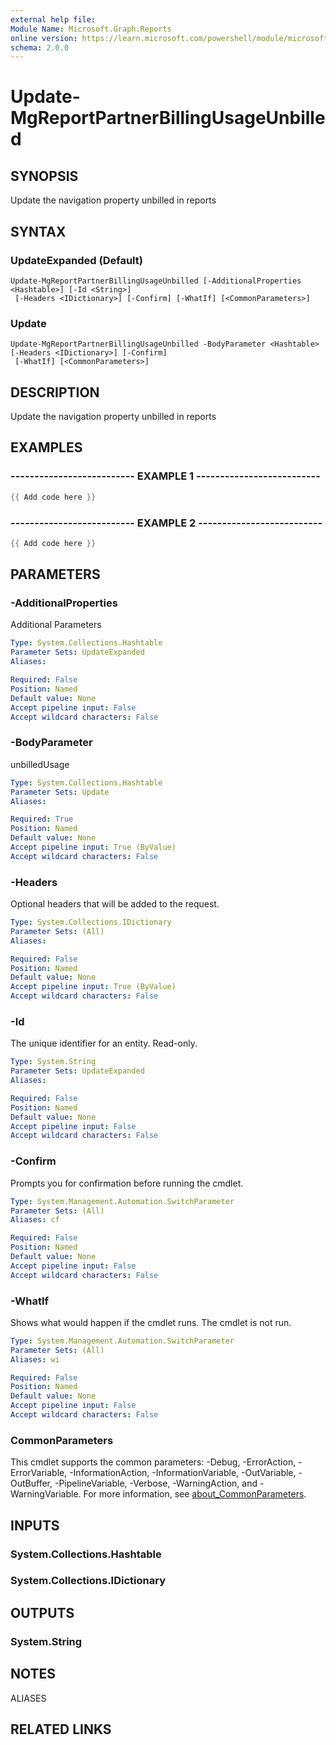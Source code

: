 ```yaml
---
external help file:
Module Name: Microsoft.Graph.Reports
online version: https://learn.microsoft.com/powershell/module/microsoft.graph.reports/update-mgreportpartnerbillingusageunbilled
schema: 2.0.0
---
```


# Update-MgReportPartnerBillingUsageUnbilled

## SYNOPSIS
Update the navigation property unbilled in reports

## SYNTAX

### UpdateExpanded (Default)
```
Update-MgReportPartnerBillingUsageUnbilled [-AdditionalProperties <Hashtable>] [-Id <String>]
 [-Headers <IDictionary>] [-Confirm] [-WhatIf] [<CommonParameters>]
```

### Update
```
Update-MgReportPartnerBillingUsageUnbilled -BodyParameter <Hashtable> [-Headers <IDictionary>] [-Confirm]
 [-WhatIf] [<CommonParameters>]
```

## DESCRIPTION
Update the navigation property unbilled in reports

## EXAMPLES

### -------------------------- EXAMPLE 1 --------------------------
```powershell
{{ Add code here }}
```



### -------------------------- EXAMPLE 2 --------------------------
```powershell
{{ Add code here }}
```



## PARAMETERS

### -AdditionalProperties
Additional Parameters

```yaml
Type: System.Collections.Hashtable
Parameter Sets: UpdateExpanded
Aliases:

Required: False
Position: Named
Default value: None
Accept pipeline input: False
Accept wildcard characters: False
```

### -BodyParameter
unbilledUsage

```yaml
Type: System.Collections.Hashtable
Parameter Sets: Update
Aliases:

Required: True
Position: Named
Default value: None
Accept pipeline input: True (ByValue)
Accept wildcard characters: False
```

### -Headers
Optional headers that will be added to the request.

```yaml
Type: System.Collections.IDictionary
Parameter Sets: (All)
Aliases:

Required: False
Position: Named
Default value: None
Accept pipeline input: True (ByValue)
Accept wildcard characters: False
```

### -Id
The unique identifier for an entity.
Read-only.

```yaml
Type: System.String
Parameter Sets: UpdateExpanded
Aliases:

Required: False
Position: Named
Default value: None
Accept pipeline input: False
Accept wildcard characters: False
```

### -Confirm
Prompts you for confirmation before running the cmdlet.

```yaml
Type: System.Management.Automation.SwitchParameter
Parameter Sets: (All)
Aliases: cf

Required: False
Position: Named
Default value: None
Accept pipeline input: False
Accept wildcard characters: False
```

### -WhatIf
Shows what would happen if the cmdlet runs.
The cmdlet is not run.

```yaml
Type: System.Management.Automation.SwitchParameter
Parameter Sets: (All)
Aliases: wi

Required: False
Position: Named
Default value: None
Accept pipeline input: False
Accept wildcard characters: False
```

### CommonParameters
This cmdlet supports the common parameters: -Debug, -ErrorAction, -ErrorVariable, -InformationAction, -InformationVariable, -OutVariable, -OutBuffer, -PipelineVariable, -Verbose, -WarningAction, and -WarningVariable. For more information, see [about_CommonParameters](http://go.microsoft.com/fwlink/?LinkID=113216).

## INPUTS

### System.Collections.Hashtable

### System.Collections.IDictionary

## OUTPUTS

### System.String

## NOTES

ALIASES

## RELATED LINKS

